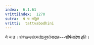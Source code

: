 ```yaml
---
index:  6.1.61
vrittiindex:  1270
sutra:  ये च तद्धिते
vritti:  tattvabodhini 
---
```


ये च त। `शीर्षंश्छन्दसी`त्यतोऽनुवर्तनादाह---शीर्षन्नादेश इति। 

